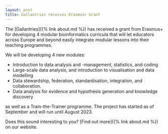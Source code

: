 ```yaml
---
layout: post
title: Gallantries receives Erasmus+ Grant
---
```


The [Gallantries]({% link about.md %}) has received a grant from Erasmus+ for developing 4 modular bioinformatics curricula that will let educators across Europe and beyond easily integrate modular lessons into their teaching programmes.

We will be developing 4 new modules:

- Introduction to data analysis and -management, statistics, and coding
- Large-scale data analysis, and introduction to visualisation and data modelling
- Data stewardship, federation, standardisation, integration, and collaboration.
- Data analysis for evidence and hypothesis generation and knowledge discovery

as well as a Train-the-Trainer programme. The project has started as of September and will run until August 2023.

Does this sound interesting to you? [Find out more]({% link about.md %}) on our website.
